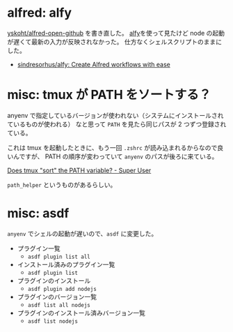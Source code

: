 # alfred: alfy

[yskoht/alfred\-open\-github](https://github.com/yskoht/alfred-open-github) を書き直した。
[alfy](https://github.com/sindresorhus/alfy)を使って見たけど node の起動が遅くて最新の入力が反映されなかった。
仕方なくシェルスクリプトのままにした。

- [sindresorhus/alfy: Create Alfred workflows with ease](https://github.com/sindresorhus/alfy)

# misc: tmux が PATH をソートする？

anyenv で指定しているバージョンが使われない（システムにインストールされているものが使われる）
なと思って `PATH` を見たら同じパスが 2 つずつ登録されている。

これは tmux を起動したときに、もう一回 `.zshrc` が読み込まれるからなので良いんですが、
PATH の順序が変わっていて `anyenv` のパスが後ろに来ている。

[Does tmux "sort" the PATH variable? \- Super User](https://superuser.com/questions/544989/does-tmux-sort-the-path-variable#:~:text=No%3B%20sorting%20%24PATH%20would%20be,on%20its%20user%2Dset%20order.&text=Show%20activity%20on%20this%20post.,-%40Graham%20Ashton%20Thanks&text=at%20your%20.,at%20the%20top%20of%20it.)

`path_helper` というものがあるらしい。

# misc: asdf

`anyenv` でシェルの起動が遅いので、`asdf` に変更した。

- プラグイン一覧
  - `asdf plugin list all`
- インストール済みのプラグイン一覧
  - `asdf plugin list`
- プラグインのインストール
  - `asdf plugin add nodejs`
- プラグインのバージョン一覧
  - `asdf list all nodejs`
- プラグインのインストール済みバージョン一覧
  - `asdf list nodejs`
